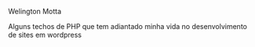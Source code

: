 Welington Motta

Alguns techos de PHP que tem adiantado minha vida no desenvolvimento de sites em wordpress
